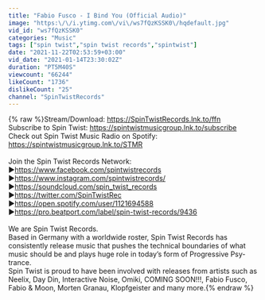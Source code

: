 ```yaml
---
title: "Fabio Fusco - I Bind You (Official Audio)"
image: "https:\/\/i.ytimg.com\/vi\/ws7fQzKSSK0\/hqdefault.jpg"
vid_id: "ws7fQzKSSK0"
categories: "Music"
tags: ["spin twist","spin twist records","spintwist"]
date: "2021-11-22T02:53:59+03:00"
vid_date: "2021-01-14T23:30:02Z"
duration: "PT5M40S"
viewcount: "66244"
likeCount: "1736"
dislikeCount: "25"
channel: "SpinTwistRecords"
---
```

{% raw %}Stream/Download: <a rel="nofollow" target="blank" href="https://SpinTwistRecords.lnk.to/ffn">https://SpinTwistRecords.lnk.to/ffn</a><br />Subscribe to Spin Twist: <a rel="nofollow" target="blank" href="https://spintwistmusicgroup.lnk.to/subscribe">https://spintwistmusicgroup.lnk.to/subscribe</a><br />Check out Spin Twist Music Radio on Spotify: <a rel="nofollow" target="blank" href="https://spintwistmusicgroup.lnk.to/STMR">https://spintwistmusicgroup.lnk.to/STMR</a><br /><br />Join the Spin Twist Records Network:<br />▶<a rel="nofollow" target="blank" href="https://www.facebook.com/spintwistrecords">https://www.facebook.com/spintwistrecords</a><br />▶<a rel="nofollow" target="blank" href="https://www.instagram.com/spintwistrecords/">https://www.instagram.com/spintwistrecords/</a><br />▶<a rel="nofollow" target="blank" href="https://soundcloud.com/spin_twist_records">https://soundcloud.com/spin_twist_records</a><br />▶<a rel="nofollow" target="blank" href="https://twitter.com/SpinTwistRec">https://twitter.com/SpinTwistRec</a><br />▶<a rel="nofollow" target="blank" href="https://open.spotify.com/user/1121694588">https://open.spotify.com/user/1121694588</a><br />▶<a rel="nofollow" target="blank" href="https://pro.beatport.com/label/spin-twist-records/9436">https://pro.beatport.com/label/spin-twist-records/9436</a><br /><br />We are Spin Twist Records. <br />Based in Germany with a worldwide roster, Spin Twist Records has consistently release music that pushes the technical boundaries of what music should be and plays huge role in today’s form of Progressive Psy-trance.<br />Spin Twist is proud to have been involved with releases from artists such as Neelix, Day Din, Interactive Noise, Omiki, COMING SOON!!!, Fabio Fusco, Fabio &amp; Moon, Morten Granau, Klopfgeister and many more.{% endraw %}
